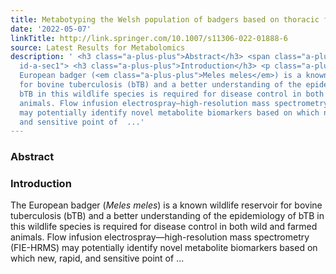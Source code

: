 ```yaml
---
title: Metabotyping the Welsh population of badgers based on thoracic fluid
date: '2022-05-07'
linkTitle: http://link.springer.com/10.1007/s11306-022-01888-6
source: Latest Results for Metabolomics
description: ' <h3 class="a-plus-plus">Abstract</h3> <span class="a-plus-plus abstract-section
  id-a-sec1"> <h3 class="a-plus-plus">Introduction</h3> <p class="a-plus-plus">The
  European badger (<em class="a-plus-plus">Meles meles</em>) is a known wildlife reservoir
  for bovine tuberculosis (bTB) and a better understanding of the epidemiology of
  bTB in this wildlife species is required for disease control in both wild and farmed
  animals. Flow infusion electrospray—high-resolution mass spectrometry (FIE-HRMS)
  may potentially identify novel metabolite biomarkers based on which new, rapid,
  and sensitive point of  ...'
---
```

 <h3 class="a-plus-plus">Abstract</h3> <span class="a-plus-plus abstract-section id-a-sec1"> <h3 class="a-plus-plus">Introduction</h3> <p class="a-plus-plus">The European badger (<em class="a-plus-plus">Meles meles</em>) is a known wildlife reservoir for bovine tuberculosis (bTB) and a better understanding of the epidemiology of bTB in this wildlife species is required for disease control in both wild and farmed animals. Flow infusion electrospray—high-resolution mass spectrometry (FIE-HRMS) may potentially identify novel metabolite biomarkers based on which new, rapid, and sensitive point of  ...